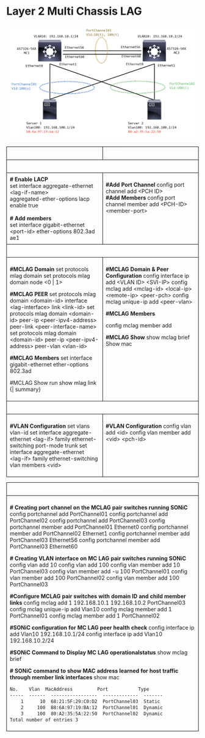# Layer 2 Multi Chassis LAG

![interface and port vlan](../img/layer2(mc-lag).png)

<style>
  table {
    border-collapse: collapse;
    table-layout: fixed;
    width: 100%;
  }

  th, td {
    border: 1px solid black;
    padding: 8px;
    text-align: left;
    vertical-align: top;
    word-wrap: break-word;
    width: 50%; 
  }

  th {
    color: white;
    background-color: ;
  }
</style>


<table>
 <tr>
   <th>PICOS</th>
   <th>SONiC</th>
 </tr>
 <tr>
 <th colspan='2'>PortChannel(LACP) and Member</th>
 </tr>
 <tr>
  <tr>
  <td>
<b># Enable LACP</b><br>
set interface aggregate-ethernet &lt;lag-if-name><br>
 aggregated-ether-options lacp enable true<br>
</br>
<b># Add members</b><br>
set interface gigabit-ethernet &lt;port-id> ether-options 802.3ad ae1

  </td>
  <td>

<b>#Add Port Channel</b>
config port channel add &lt;PCH ID><br>
<b>#Add Members</b>
config port channel member add &lt;PCH-ID> &lt;member-port>

  </td>
  </tr>
  <tr>
  <th colspan='2'>MC-LAG</th>
  </tr>
  <tr>
  <td>

<b>#MCLAG Domain</b>
set protocols mlag domain
set protocols mlag domain <domain-id> node <0 | 1>

<b>#MCLAG PEER</b>
set protocols mlag domain &lt;domain-id> interface &lt;lag-interface> link &lt;link-id>
set protocols mlag domain &lt;domain-id> peer-ip &lt;peer-ipv4-address> peer-link &lt;peer-interface-name>
set protocols mlag domain &lt;domain-id> peer-ip &lt;peer-ipv4-address> peer-vlan &lt;vlan-id>

<b>#MCLAG Members</b>
set interface gigabit-ethernet <port-id> ether-options 802.3ad <lag-if>

#MCLAG Show
run show mlag link {<link-id>| summary}


  </td>
  <td>

<b>#MCLAG Domain & Peer Configuration</b>
config interface ip add &lt;VLAN ID> &lt;SVI-IP>
config mclag add &lt;mclag-id> &lt;local-ip> &lt;remote-ip> &lt;peer-pch>
config mclag unique-ip add &lt;peer-vlan>

<b>#MCLAG  Members</b>

config mclag member add <mclag-id> <member-pch>

<b>#MCLAG Show</b>
show mclag brief
Show mac

  </td>
  </tr>
  <tr>
  <th colspan='2'>VLAN</th>
  </tr>
  <tr>
  <td>

<b>#VLAN Configuration</b>
set vlans vlan-id <id>
set interface aggregate-ethernet &lt;lag-if> family ethernet-switching port-mode trunk
set interface aggregate-ethernet &lt;lag-if> family ethernet-switching vlan members &lt;vid>

  </td>
  <td>

<b>#VLAN Configuration</b>
config vlan add &lt;id>
config vlan member add &lt;vid> &lt;pch-id>

  </td>
  </tr>
</table>

<table>
<tr>
<th colspan='2'>SONiC Port Channel Configuration</th>
</tr>
<tr>
<td>

<b># Creating port channel on the MCLAG pair switches running SONiC</b> 
config portchannel add PortChannel01
config portchannel add PortChannel02
config portchannel add PortChannel03
config portchannel member add PortChannel01 Ethernet0
config portchannel member add PortChannel02 Ethernet1
config portchannel member add PortChannel03 Ethernet56
config portchannel member add PortChannel03 Ethernet60

<b># Creating VLAN interface on MC LAG pair switches running SONiC</b>
config vlan add 10
config vlan add 100
config vlan member add 10 PortChannel03
config vlan member add -u 100 PortChannel01
config vlan member add 100 PortChannel02
config vlan member add 100 PortChannel03

<b>#Configure MCLAG pair switches with domain ID and child member links</b>
config mclag add 1 192.168.10.1 192.168.10.2 PortChannel03
config mclag unique-ip add Vlan10
config mclag member add 1 PortChannel01
config mclag member add 1 PortChannel02

<b>#SONiC configuration for MC LAG peer health check</b> 
config interface ip add Vlan10 192.168.10.1/24
config interface ip add Vlan10 192.168.10.2/24

<b>#SONiC Command to Display MC LAG operationalstatus</b>
 show mclag brief

<b># SONiC command to show MAC address learned for host traffic through member link interfaces</b> 
show mac
```
No.    Vlan  MacAddress         Port           Type
-----  ------  -----------------  -------------  -------
    1      10  68:21:5F:29:C0:D2  PortChannel03  Static
    2     100  B8:6A:97:19:BA:12  PortChannel01  Dynamic
    3     100  80:A2:35:5A:22:50  PortChannel02  Dynamic
Total number of entries 3
```
</td>
</tr>
</table>
